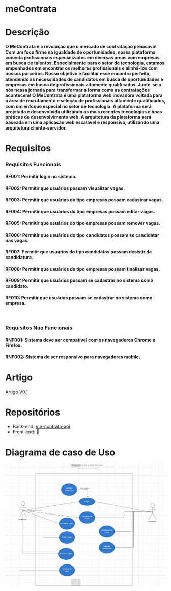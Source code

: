 # meContrata

# Descrição
<h4>O MeContrata é a revolução que o mercado de contratação precisava! Com um foco firme na igualdade de oportunidades, nossa plataforma conecta profissionais especializados em diversas áreas com empresas em busca de talentos. Especialmente para o setor de tecnologia, estamos empenhados em encontrar os melhores profissionais e alinhá-los com nossos parceiros. Nosso objetivo é facilitar esse encontro perfeito, atendendo às necessidades de candidatos em busca de oportunidades e empresas em busca de profissionais altamente qualificados. Junte-se a nós nessa jornada para transformar a forma como as contratações acontecem!
O MeContrata é uma plataforma web inovadora voltada para a área de recrutamento e seleção de profissionais altamente qualificados, com um enfoque especial no setor de tecnologia. A plataforma será projetada e desenvolvida utilizando as mais recentes tecnologias e boas práticas de desenvolvimento web. A arquitetura da plataforma será baseada em uma aplicação web escalável e responsiva, utilizando uma arquitetura cliente-servidor.
</h4>

# Requisitos
<h3>Requisitos Funcionais</h3>
	<h4>RF001: Permitir login no sistema.</h4>
	<h4>RF002: Permitir que usuários possam visualizar vagas.</h4>
	<h4>RF003: Permitir que usuários do tipo empresas possam cadastrar vagas.</h4>
	<h4>RF004: Permitir que usuários do tipo empresas  possam editar vagas.</h4>
	<h4>RF005: Permitir que usuários do tipo empresas possam remover vagas.</h4>
	<h4>RF006: Permitir que usuários do tipo candidatos possam se candidatar nas vagas.</h4>
	<h4>RF007: Permitir que usuários do tipo candidatos possam desistir da candidatura.</h4>
	<h4>RF008: Permitir que usuários do tipo empresas possam finalizar vagas.</h4>
	<h4>RF009: Permitir que usuários possam se cadastrar no sistema como candidato.</h4>
	<h4>RF010: Permitir que usuários possam se cadastrar no sistema como empresa.</h4>
<br>
<h3>Requisitos Não Funcionais</h3>
	<h4>RNF001: Sistema deve ser compatível com os navegadores Chrome e Firefox.</h4>
	<h4>RNF002: Sistema de ser responsivo para navegadores mobile.</h4>

# Artigo

[Artigo V0.1](./artigo.pdf)

# Repositórios

* Back-end: [me-contrata-api](https://github.com/RosLuc/me-contrata-api)
* Front-end: 🚧

# Diagrama de caso de Uso
<img src="./diagramaUserCase.png"/>